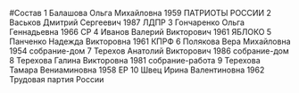 #Состав
1 Балашова Ольга Михайловна 1959 ПАТРИОТЫ РОССИИ
2 Васьков Дмитрий Сергеевич 1987 ЛДПР
3 Гончаренко Ольга Геннадьевна 1966 СР
4 Иванов Валерий Викторович 1961 ЯБЛОКО
5 Панченко Надежда Викторовна 1961 КПРФ
6 Полякова Вера Михайловна 1954 собрание-дом
7 Терехов Анатолий Викторович 1986 собрание-дом
8 Терехова Галина Викторовна 1981 собрание-работа
9 Терехова Тамара Вениаминовна 1958 ЕР
10 Швец Ирина Валентиновна 1962 Трудовая партия России
